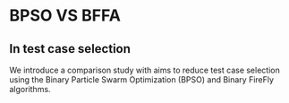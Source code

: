   
# BPSO VS BFFA 
## In test case selection
We introduce a comparison study with aims to reduce test case selection using the Binary Particle Swarm Optimization (BPSO) and Binary FireFly algorithms.
